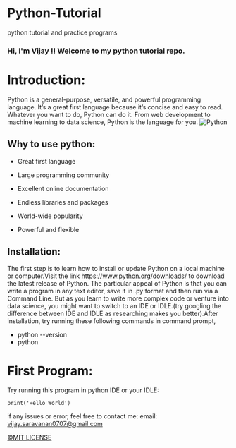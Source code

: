# Python-Tutorial
python tutorial and practice programs

### Hi, I'm Vijay !! Welcome to my python tutorial repo.

# Introduction:
Python is a general-purpose, versatile, and powerful programming language. It’s a great first language because it’s concise and easy to read. Whatever you want to do, Python can do it. From web development to machine learning to data science, Python is the language for you.
![Python](https://upload.wikimedia.org/wikipedia/commons/thumb/0/0a/Python.svg/1200px-Python.svg.png)
## Why to use python:
  * Great first language

  * Large programming community

  * Excellent online documentation

  * Endless libraries and packages

  *  World-wide popularity

  * Powerful and flexible

## Installation:
   The first step is to learn how to install or update Python on a local machine or computer.Visit the link https://www.python.org/downloads/ to download the latest release of Python. The particular appeal of Python is that you can write a program in any text editor, save it in .py format and then run via a Command Line. But as you learn to write more complex code or venture into data science, you might want to switch to an IDE or IDLE.(try googling the difference between IDE and IDLE as researching makes you better).After installation, try running these following commands in command prompt,
   * python --version
   * python


# First Program:
  Try running this program in python IDE or your IDLE:
  ```
  print('Hello World')
  
  ```


if any issues or error, feel free to contact me: 
  email: vijay.saravanan0707@gmail.com

[<html>&copy;</html>MIT LICENSE](https://github.com/vijay0707/Python-Tutorial/blob/main/LICENSE)
